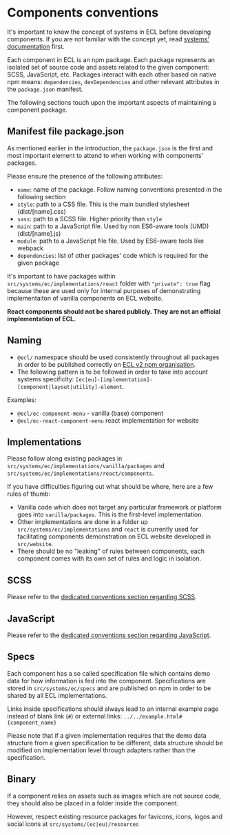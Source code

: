 # Components conventions

It's important to know the concept of systems in ECL before developing components. If you are not familiar with the concept yet, read [systems' documentation](../ec-eu-systems.md) first.

Each component in ECL is an npm package. Each package represents an isolated set of source code and assets related to the given component: SCSS, JavaScript, etc. Packages interact with each other based on native npm means: `dependencies`, `devDependencies` and other relevant attributes in the `package.json` manifest.

The following sections touch upon the important aspects of maintaining a component package.

## Manifest file package.json

As mentioned earlier in the introduction, the `package.json` is the first and most important element to attend to when working with components' packages.

Please ensure the presence of the following attributes:

- `name`: name of the package. Follow naming conventions presented in the following section
- `style`: path to a CSS file. This is the main bundled stylesheet (dist/[name].css)
- `sass`: path to a SCSS file. Higher priority than `style`
- `main`: path to a JavaScript file. Used by non ES6-aware tools (UMD) (dist/[name].js)
- `module`: path to a JavaScript file file. Used by ES6-aware tools like webpack
- `dependencies`: list of other packages' code which is required for the given package

It's important to have packages within `src/systems/ec/implementations/react` folder with `"private": true` flag because these are used only for internal purposes of demonstrating implementaiton of vanilla components on ECL website.

**React components should not be shared publicly. They are not an official implementation of ECL.**

## Naming

- `@ecl/` namespace should be used consistently throughout all packages in order to be published correctly on [ECL v2 npm organisation](https://www.npmjs.com/org/ecl).
- The following pattern is to be followed in order to take into account systems specificity: `[ec|eu]-[implementation]-[component|layout|utility]-element`.

Examples:

- `@ecl/ec-component-menu` - vanilla (base) component
- `@ecl/ec-react-component-menu` react implementation for website

## Implementations

Please follow along existing packages in `src/systems/ec/implementations/vanilla/packages` and `src/systems/ec/implementations/react/components`.

If you have difficulties figuring out what should be where, here are a few rules of thumb:

- Vanilla code which does not target any particular framework or platform goes into `vanilla/packages`. This is the first-level implementation.
- Other implementations are done in a folder up `src/systems/ec/implementations` and `react` is currently used for facilitating components demonstration on ECL website developed in `src/website`.
- There should be no "leaking" of rules between components, each component comes with its own set of rules and logic in isolation.

## SCSS

Please refer to the [dedicated conventions section regarding SCSS](./scss.md).

## JavaScript

Please refer to the [dedicated conventions section regarding JavaScript](./javascript.md).

## Specs

Each component has a so called specification file which contains demo data for how information is fed into the component. Specifications are stored in `src/systems/ec/specs` and are published on npm in order to be shared by all ECL implementations.

Links inside specifications should always lead to an internal example page instead of blank link (`#`) or external links: `../../example.html#{component_name}`

Please note that if a given implementation requires that the demo data structure from a given specification to be different, data structure should be modified on implementation level through adapters rather than the specification.

## Binary

If a component relies on assets such as images which are not source code, they should also be placed in a folder inside the component.

However, respect existing resource packages for favicons, icons, logos and social icons at `src/systems/(ec|eu)/resources`
